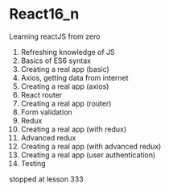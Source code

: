 # React16_n
Learning reactJS from zero
1. Refreshing knowledge of JS
2. Basics of ES6 syntax
3. Creating a real app (basic) 
4. Axios, getting data from internet
5. Creating a real app (axios) 
6. React router
7. Creating a real app (router)
8. Form validation
9. Redux
10. Creating a real app (with redux)
11. Advanced redux
12. Creating a real app (with advanced redux)
13. Creating a real app (user authentication)
14. Testing

stopped at lesson 333

